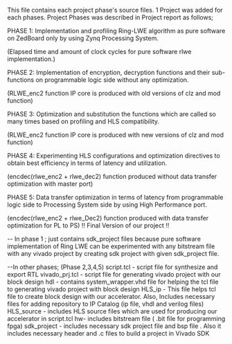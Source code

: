 This file contains each project phase's source files. 
1 Project was added for each phases.
Project Phases was described in Project report as follows;

PHASE 1: Implementation and profiling Ring-LWE algorithm as pure software on ZedBoard 
only by using Zynq Processing System.

(Elapsed time and amount of clock cycles for pure software rlwe implementation.)

PHASE 2: Implementation of encryption, decryption functions and their sub-functions
on programmable logic side without any optimization.

(RLWE_enc2 function IP core is produced with old versions of clz and mod function)

PHASE 3: Optimization and substitution the functions which are called so many times
based on profiling and HLS compatibility.

(RLWE_enc2 function IP core is produced with new versions of clz and mod function)

PHASE 4: Experimenting HLS configurations and optimization directives to obtain best
efficiency in terms of latency and utilization.

(encdec(rlwe_enc2 + rlwe_dec2) function produced without data transfer optimization with master
port)

PHASE 5: Data transfer optimization in terms of latency from programmable logic side to
Processing System side by using High Performance port.

(encdec(rlwe_enc2 + rlwe_Dec2) function produced with data transfer optimization for PL to PS)
!! Final Version of our project !!




-- In phase 1 ;
   just contains sdk_project files because pure software implementation of Ring LWE can be experimented with any bitstream file with any vivado project by creating
sdk project with given sdk_project file. 

--In other phases; (Phase 2,3,4,5)
	script.tcl - script file for synthesize and export RTL
	vivado_prj.tcl - script file for generating vivado project with our block design
	hdl - contains system_wrapper.vhd file for helping the tcl file to generating vivado project with block design
	HLS_ip -  This file helps tcl file to create block design with our accelerator. Also, Includes necessary files for adding
	repository to IP Catalog (ip file, vhdl and verilog files)
	HLS_source - includes HLS source files which are used for producing our accelerator in script.tcl
	hw- includes bitstream file ( .bit file for programming fpga)
	sdk_project - includes necessary sdk project file and bsp file . Also it includes necessary header and .c files to build a 
	project in Vivado SDK
	



